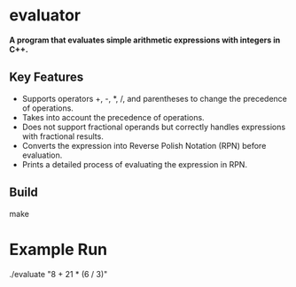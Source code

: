 # evaluator

**A program that evaluates simple arithmetic expressions with integers in C++.**

## Key Features

- Supports operators +, -, \*, /, and parentheses to change the precedence of operations.
- Takes into account the precedence of operations.
- Does not support fractional operands but correctly handles expressions with fractional results.
- Converts the expression into Reverse Polish Notation (RPN) before evaluation.
- Prints a detailed process of evaluating the expression in RPN.

## Build

make

# Example Run

./evaluate "8 + 21 * (6 / 3)"
